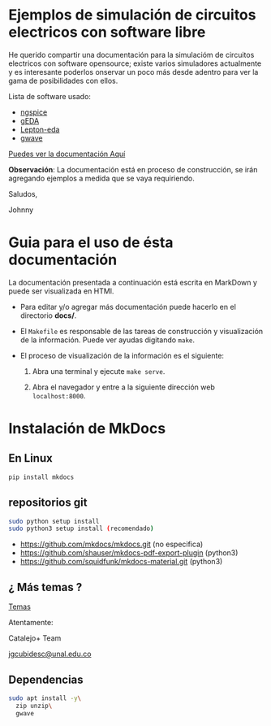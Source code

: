 # Ejemplos de simulación de circuitos electricos con software libre

He querido compartir una documentación para la simulacióm de circuitos electricos
con software opensource; existe varios simuladores actualmente y es interesante
poderlos onservar un poco más desde adentro para ver la gama de posibilidades
con ellos.

Lista de software usado:

* [ngspice](http://ngspice.sourceforge.net/)
* [gEDA](http://www.geda-project.org/)
* [Lepton-eda](https://github.com/lepton-eda/lepton-eda)
* [gwave](https://sourceforge.net/projects/gwave/)

[Puedes ver la documentación Aquí](https://circuit-simulators-opensource.readthedocs.io/en/latest/)

**Observación**: La documentación está en proceso de construcción, se irán agregando ejemplos
a medida que se vaya requiriendo.

Saludos,

Johnny

# Guia para el uso de ésta documentación

La documentación presentada a continuación está escrita en MarkDown y puede
ser visualizada en HTMl.

  * Para editar y/o agregar más documentación puede hacerlo en el directorio **docs/**.

  * El `Makefile` es responsable de las tareas de construcción y visualización de la información.
    Puede ver ayudas digitando `make`.

  * El proceso de visualización de la información es el siguiente:

    1.  Abra una terminal y ejecute `make serve`.

    2.  Abra el navegador y entre a la siguiente dirección web `localhost:8000`.

# Instalación de MkDocs

## En Linux

```bash
pip install mkdocs
```
## repositorios git

```bash
sudo python setup install
sudo python3 setup install (recomendado)
```

* https://github.com/mkdocs/mkdocs.git (no especifica)
* https://github.com/shauser/mkdocs-pdf-export-plugin (python3)
* https://github.com/squidfunk/mkdocs-material.git (python3)

## ¿ Más temas ?

[Temas](https://github.com/mkdocs/mkdocs/wiki/MkDocs-Themes)

Atentamente:

Catalejo+ Team

jgcubidesc@unal.edu.co


## Dependencias

```bash
sudo apt install -y\
  zip unzip\
  gwave
```
